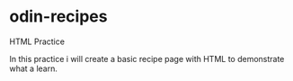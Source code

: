 # odin-recipes
HTML Practice

In this practice i will create a basic recipe page with HTML to demonstrate what a learn.
